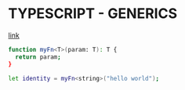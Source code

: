 # TYPESCRIPT - GENERICS

[link](https://stackoverflow.com/questions/48337555/confusion-about-angle-brackets-in-typescript?noredirect=1&lq=1)

```bash
function myFn<T>(param: T): T {
  return param;
}

let identity = myFn<string>("hello world");
```
